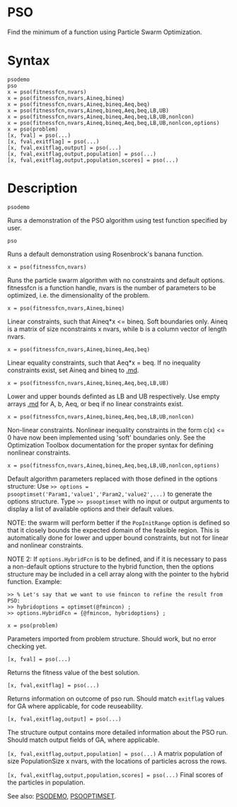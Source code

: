 # PSO #
Find the minimum of a function using Particle Swarm Optimization.

# Syntax #
```
psodemo
pso
x = pso(fitnessfcn,nvars)
x = pso(fitnessfcn,nvars,Aineq,bineq)
x = pso(fitnessfcn,nvars,Aineq,bineq,Aeq,beq)
x = pso(fitnessfcn,nvars,Aineq,bineq,Aeq,beq,LB,UB)
x = pso(fitnessfcn,nvars,Aineq,bineq,Aeq,beq,LB,UB,nonlcon)
x = pso(fitnessfcn,nvars,Aineq,bineq,Aeq,beq,LB,UB,nonlcon,options)
x = pso(problem)
[x, fval] = pso(...)
[x, fval,exitflag] = pso(...)
[x, fval,exitflag,output] = pso(...)
[x, fval,exitflag,output,population] = pso(...)
[x, fval,exitflag,output,population,scores] = pso(...)
```

# Description #
`psodemo`

Runs a demonstration of the PSO algorithm using test function specified
by user.

`pso`

Runs a default demonstration using Rosenbrock's banana function.

`x = pso(fitnessfcn,nvars)`

Runs the particle swarm algorithm with no constraints and default
options. fitnessfcn is a function handle, nvars is the number of
parameters to be optimized, i.e. the dimensionality of the problem.

`x = pso(fitnessfcn,nvars,Aineq,bineq)`

Linear constraints, such that Aineq\*x <= bineq. Soft boundaries only.
Aineq is a matrix of size nconstraints x nvars, while b is a column
vector of length nvars.

`x = pso(fitnessfcn,nvars,Aineq,bineq,Aeq,beq)`

Linear equality constraints, such that Aeq\*x = beq. If no inequality constraints exist, set Aineq and bineq to [.md](.md).

`x = pso(fitnessfcn,nvars,Aineq,bineq,Aeq,beq,LB,UB)`

Lower and upper bounds definted as LB and UB respectively. Use empty
arrays [.md](.md) for A, b, Aeq, or beq if no linear constraints exist.

`x = pso(fitnessfcn,nvars,Aineq,bineq,Aeq,beq,LB,UB,nonlcon)`

Non-linear constraints. Nonlinear inequality constraints in the form c(x)
<= 0 have now been implemented using 'soft' boundaries only. See the
Optimization Toolbox documentation for the proper syntax for defining
nonlinear constraints.

`x = pso(fitnessfcn,nvars,Aineq,bineq,Aeq,beq,LB,UB,nonlcon,options)`

Default algorithm parameters replaced with those defined in the options
structure:
Use `>> options = psooptimset('Param1,'value1','Param2,'value2',...)` to
generate the options structure. Type `>> psooptimset` with no input or
output arguments to display a list of available options and their
default values.

NOTE: the swarm will perform better if the `PopInitRange` option is defined
so that it closely bounds the expected domain of the feasible region.
This is automatically done for lower and upper bound constraints, but not
for linear and nonlinear constraints.

NOTE 2: If `options.HybridFcn` is to be defined, and if it is necessary to
pass a non-default options structure to the hybrid function, then the
options structure may be included in a cell array along with the pointer
to the hybrid function. Example:
```
>> % Let's say that we want to use fmincon to refine the result from PSO:
>> hybridoptions = optimset(@fmincon) ;
>> options.HybridFcn = {@fmincon, hybridoptions} ;
```

`x = pso(problem)`

Parameters imported from problem structure. Should work, but no error
checking yet.

`[x, fval] = pso(...)`

Returns the fitness value of the best solution.

`[x, fval,exitflag] = pso(...)`

Returns information on outcome of pso run. Should match `exitflag` values
for GA where applicable, for code reuseability.

`[x, fval,exitflag,output] = pso(...)`

The structure output contains more detailed information about the PSO
run. Should match output fields of GA, where applicable.

`[x, fval,exitflag,output,population] = pso(...)`
A matrix population of size PopulationSize x nvars, with the locations of
particles across the rows.

`[x, fval,exitflag,output,population,scores] = pso(...)`
Final scores of the particles in population.

See also:
[PSODEMO](docPSODEMO.md), [PSOOPTIMSET](docPSOOPTIMSET.md).